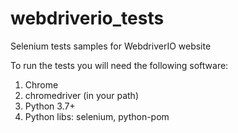 # webdriverio_tests
Selenium tests samples for WebdriverIO website


To run the tests you will need the following software:
  1. Chrome
  2. chromedriver (in your path)
  3. Python 3.7+
  4. Python libs: selenium, python-pom
  
